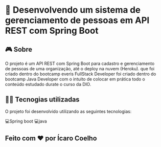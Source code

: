# 👀 Desenvolvendo um sistema de gerenciamento de pessoas em API REST com Spring Boot

## 🎮️ Sobre
O projeto é um API REST com Spring Boot para cadastro e gerenciamento de  pessoas de uma organização, até o deploy na nuvem (Heroku). que foi criado dentro do bootcamp everis FullStack Developer foi criado dentro do bootcamp Java Developer com o intuito de colocar em prática todo o conteúdo estudado durate o curso da DIO.

## 👨‍💻️ Tecnogias utilizadas
O projeto foi desenvolvido utilizando as seguintes tecnologias:

💻️Spring boot 💻️java 

## Feito com ❤️ por Ícaro Coelho
